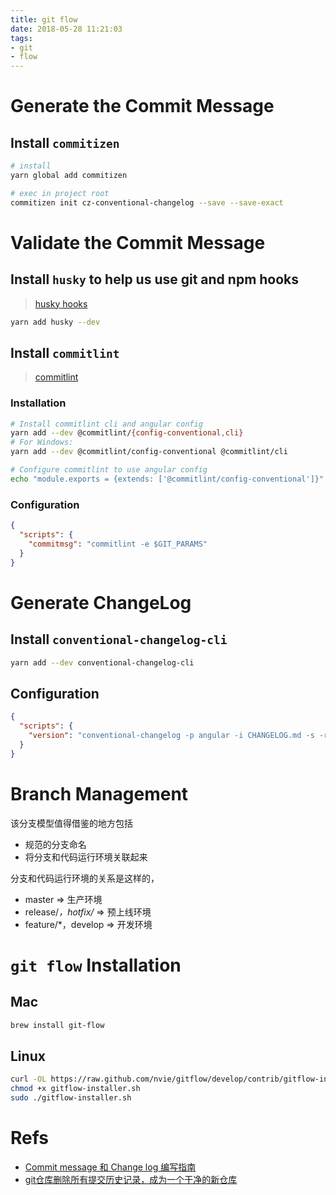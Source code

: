 ```yaml
---
title: git flow
date: 2018-05-28 11:21:03
tags:
- git
- flow
---
```


# Generate the Commit Message
## Install `commitizen`
```bash
# install
yarn global add commitizen

# exec in project root
commitizen init cz-conventional-changelog --save --save-exact
```

# Validate the Commit Message
## Install `husky` to help us use git and npm hooks

> [husky hooks](https://github.com/typicode/husky/blob/master/HOOKS.md)

```bash
yarn add husky --dev
```

## Install `commitlint`

> [commitlint](https://github.com/marionebl/commitlint#getting-started)

### Installation
```bash
# Install commitlint cli and angular config
yarn add --dev @commitlint/{config-conventional,cli}
# For Windows:
yarn add --dev @commitlint/config-conventional @commitlint/cli

# Configure commitlint to use angular config
echo "module.exports = {extends: ['@commitlint/config-conventional']}" > commitlint.config.js
```

### Configuration
```json
{
  "scripts": {
    "commitmsg": "commitlint -e $GIT_PARAMS"
  }
}
```

# Generate ChangeLog
## Install `conventional-changelog-cli`
```bash
yarn add --dev conventional-changelog-cli
```

## Configuration
```json
{
  "scripts": {
    "version": "conventional-changelog -p angular -i CHANGELOG.md -s -r 0 && git add CHANGELOG.md"
  }
}
```

# Branch Management

该分支模型值得借鉴的地方包括

- 规范的分支命名
- 将分支和代码运行环境关联起来

分支和代码运行环境的关系是这样的，

- master => 生产环境
- release/*，hotfix/* => 预上线环境
- feature/*，develop => 开发环境

# `git flow` Installation

## Mac

```bash
brew install git-flow
```

## Linux

```bash
curl -OL https://raw.github.com/nvie/gitflow/develop/contrib/gitflow-installer.sh
chmod +x gitflow-installer.sh
sudo ./gitflow-installer.sh
```

# Refs
- [Commit message 和 Change log 编写指南](http://www.ruanyifeng.com/blog/2016/01/commit_message_change_log.html)
- [git仓库删除所有提交历史记录，成为一个干净的新仓库](https://yuhongjun.github.io/tech/2017/04/28/git%E4%BB%93%E5%BA%93%E5%88%A0%E9%99%A4%E6%89%80%E6%9C%89%E6%8F%90%E4%BA%A4%E5%8E%86%E5%8F%B2%E8%AE%B0%E5%BD%95-%E6%88%90%E4%B8%BA%E4%B8%80%E4%B8%AA%E5%B9%B2%E5%87%80%E7%9A%84%E6%96%B0%E4%BB%93%E5%BA%93.html)

